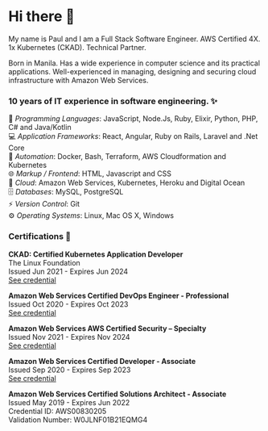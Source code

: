 # Hi there 👋

My name is Paul and I am a Full Stack Software Engineer. AWS Certified 4X. 1x Kubernetes (CKAD). Technical Partner.

Born in Manila. Has a wide experience in computer science and its practical applications. Well-experienced in
managing, designing and securing cloud infrastructure with Amazon Web Services.

### 10 years of IT experience in software engineering. ✨

📝 *Programming Languages*: JavaScript, Node.Js, Ruby, Elixir, Python, PHP, C# and Java/Kotlin<br>
💻 *Application Frameworks*: React, Angular, Ruby on Rails, Laravel and .Net Core<br>
🤖 *Automation*: Docker, Bash, Terraform, AWS Cloudformation and Kubernetes<br>
🌐 *Markup / Frontend*: HTML, Javascript and CSS<br>
🎈 *Cloud*: Amazon Web Services, Kubernetes, Heroku and Digital Ocean<br>
🗄 *Databases*: MySQL, PostgreSQL<br>
⚡ *Version Control*: Git<br>
⚙️ *Operating Systems*: Linux, Mac OS X, Windows<br>

### Certifications 🔖


**CKAD: Certified Kubernetes Application Developer**<br>
The Linux Foundation<br>
Issued Jun 2021 - Expires Jun 2024<br>
[See credential](https://www.credly.com/badges/2733f333-0ee7-4008-8336-1c02d6e2a6f8)<br>

**Amazon Web Services Certified DevOps Engineer - Professional**<br>
Issued Oct 2020 - Expires Oct 2023<br>
[See credential](https://www.credly.com/badges/f7c14603-6094-4048-9908-37410cb90a9d)<br>

**Amazon Web Services AWS Certified Security – Specialty**<br>
Issued Nov 2021 - Expires Nov 2024<br>
[See credential](https://www.credly.com/badges/be76716a-bd22-4dd5-83a0-78517ae17fde)<br>

**Amazon Web Services Certified Developer - Associate**<br>
Issued Sep 2020 - Expires Sep 2023<br>
[See credential](https://www.credly.com/badges/664032ed-7de2-4521-b706-07b2de147fcf)<br>

**Amazon Web Services Certified Solutions Architect - Associate**<br>
Issued May 2019 - Expires Jun 2022<br>
Credential ID: AWS00830205<br>
Validation Number: W0JLNF01B21EQMG4<br>

<!--
**w3kp/w3kp** is a ✨ _special_ ✨ repository because its `README.md` (this file) appears on your GitHub profile.

Here are some ideas to get you started:

- 🔭 I’m currently working on ...
- 🌱 I’m currently learning ...
- 👯 I’m looking to collaborate on ...
- 🤔 I’m looking for help with ...
- 💬 Ask me about ...
- 📫 How to reach me: ...
- 😄 Pronouns: ...
- ⚡ Fun fact: ...
-->
